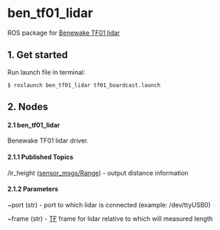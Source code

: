 # ben_tf01_lidar

ROS package for [Benewake TF01 lidar](http://www.benewake.com/TF01_e.html) 

## 1. Get started

Run launch file in terminal:
 ``` 
$ roslaunch ben_tf01_lidar tf01_boardcast.launch
```

## 2. Nodes

#### 2.1 ben_tf01_lidar

Benewake TF01 lidar driver.

#### 2.1.1 Published Topics

/ir_height ([sensor_msgs/Range](http://docs.ros.org/api/sensor_msgs/html/msg/Range.html)) - output distance information

#### 2.1.2 Parameters

~port (str) - port to which lidar is connected (example: /dev/ttyUSB0)
    
~frame (str) - [TF](http://wiki.ros.org/tf) frame for lidar relative to which will measured length

